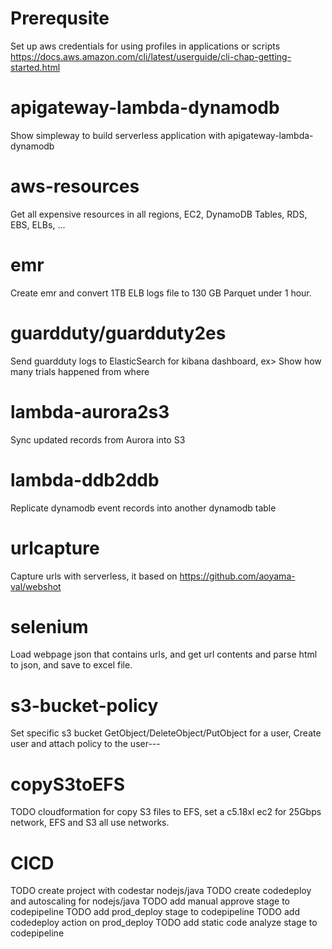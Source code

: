 # Prerequsite
Set up aws credentials for using profiles in applications or scripts
https://docs.aws.amazon.com/cli/latest/userguide/cli-chap-getting-started.html 

# apigateway-lambda-dynamodb
Show simpleway to build serverless application with apigateway-lambda-dynamodb

# aws-resources
Get all expensive resources in all regions, EC2, DynamoDB Tables, RDS, EBS, ELBs, ...

# emr
Create emr and convert 1TB ELB logs file to 130 GB Parquet under 1 hour.

# guardduty/guardduty2es
Send guardduty logs to ElasticSearch for kibana dashboard, ex> Show how many trials happened from where

# lambda-aurora2s3
Sync updated records from Aurora into S3

# lambda-ddb2ddb
Replicate dynamodb event records into another dynamodb table

# urlcapture
Capture urls with serverless, it based on  https://github.com/aoyama-val/webshot

# selenium
Load webpage json that contains urls, and get url contents and parse html to json, and save to excel file.

# s3-bucket-policy
Set specific s3 bucket GetObject/DeleteObject/PutObject for a user, Create user and attach policy to the user---

# copyS3toEFS
TODO cloudformation for copy S3 files to EFS, set a c5.18xl ec2 for 25Gbps network, EFS and S3 all use networks.

# CICD
TODO create project with codestar nodejs/java
TODO create codedeploy and autoscaling for nodejs/java
TODO add manual approve stage to codepipeline
TODO add prod_deploy stage to codepipeline 
TODO add codedeploy action on prod_deploy 
TODO add static code analyze stage to codepipeline 
